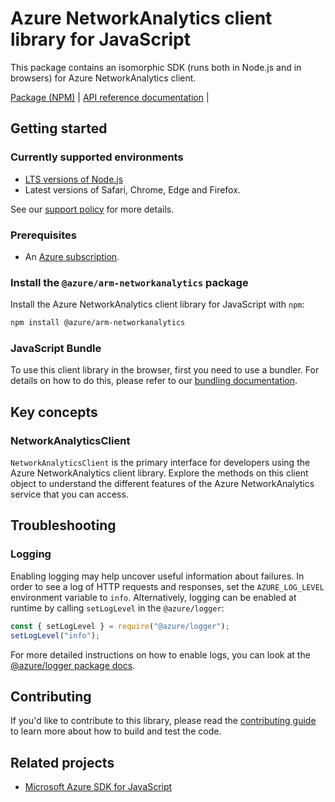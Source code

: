 # Azure NetworkAnalytics client library for JavaScript

This package contains an isomorphic SDK (runs both in Node.js and in browsers) for Azure NetworkAnalytics client.



[Package (NPM)](https://www.npmjs.com/package/@azure/arm-networkanalytics) |
[API reference documentation](https://docs.microsoft.com/javascript/api/@azure/arm-networkanalytics?view=azure-node-preview) |

## Getting started

### Currently supported environments

- [LTS versions of Node.js](https://github.com/nodejs/release#release-schedule)
- Latest versions of Safari, Chrome, Edge and Firefox.

See our [support policy](https://github.com/Azure/azure-sdk-for-js/blob/main/SUPPORT.md) for more details.

### Prerequisites

- An [Azure subscription][azure_sub].

### Install the `@azure/arm-networkanalytics` package

Install the Azure NetworkAnalytics client library for JavaScript with `npm`:

```bash
npm install @azure/arm-networkanalytics
```



### JavaScript Bundle
To use this client library in the browser, first you need to use a bundler. For details on how to do this, please refer to our [bundling documentation](https://aka.ms/AzureSDKBundling).

## Key concepts

### NetworkAnalyticsClient

`NetworkAnalyticsClient` is the primary interface for developers using the Azure NetworkAnalytics client library. Explore the methods on this client object to understand the different features of the Azure NetworkAnalytics service that you can access.

## Troubleshooting

### Logging

Enabling logging may help uncover useful information about failures. In order to see a log of HTTP requests and responses, set the `AZURE_LOG_LEVEL` environment variable to `info`. Alternatively, logging can be enabled at runtime by calling `setLogLevel` in the `@azure/logger`:

```javascript
const { setLogLevel } = require("@azure/logger");
setLogLevel("info");
```

For more detailed instructions on how to enable logs, you can look at the [@azure/logger package docs](https://github.com/Azure/azure-sdk-for-js/tree/main/sdk/core/logger).


## Contributing

If you'd like to contribute to this library, please read the [contributing guide]() to learn more about how to build and test the code.

## Related projects

- [Microsoft Azure SDK for JavaScript](https://github.com/Azure/azure-sdk-for-js)


[azure_sub]: https://azure.microsoft.com/free/
[azure_portal]: https://portal.azure.com
[azure_identity]: https://github.com/Azure/azure-sdk-for-js/tree/main/sdk/identity/identity
[defaultazurecredential]: https://github.com/Azure/azure-sdk-for-js/tree/main/sdk/identity/identity#defaultazurecredential
